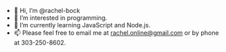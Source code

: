- 👋 Hi, I’m @rachel-bock
- 👀 I’m interested in programming.
- 🌱 I’m currently learning JavaScript and Node.js.
- 📫 Please feel free to email me at rachel.online@gmail.com or by phone at 303-250-8602.

<!---
rachel-bock/rachel-bock is a ✨ special ✨ repository because its `README.md` (this file) appears on your GitHub profile.
You can click the Preview link to take a look at your changes.
--->
